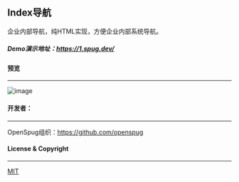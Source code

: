 ## Index导航

企业内部导航，纯HTML实现，方便企业内部系统导航。

##### Demo演示地址：<https://1.spug.dev/>


#### 预览
----------------------------
![image](http://image.qbangmang.com/spug_index.png)

#### 开发者：
-----------
OpenSpug组织：https://github.com/openspug

#### License & Copyright
----------------------------
[MIT](https://opensource.org/licenses/MIT)
